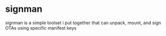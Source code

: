# signman
signman is a simple toolset i put together that can unpack, mount, and sign OTAs using specific manifest keys
